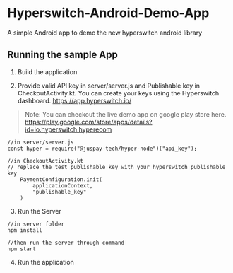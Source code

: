 # Hyperswitch-Android-Demo-App

A simple Android app to demo the new hyperswitch android library

## Running the sample App

1. Build the application

2. Provide valid API key in server/server.js and Publishable key in CheckoutActivity.kt. You can create your keys using the Hyperswitch dashboard. https://app.hyperswitch.io/

> Note: You can checkout the live demo app on google play store here. https://play.google.com/store/apps/details?id=io.hyperswitch.hyperecom

```
//in server/server.js
const hyper = require("@juspay-tech/hyper-node")("api_key");
```

```
//in CheckoutActivity.kt
// replace the test publishable key with your hyperswitch publishable key
    PaymentConfiguration.init(
        applicationContext,
        "publishable_key"
    )
```

3. Run the Server

```
//in server folder
npm install
```

```
//then run the server through command
npm start
```

4. Run the application
